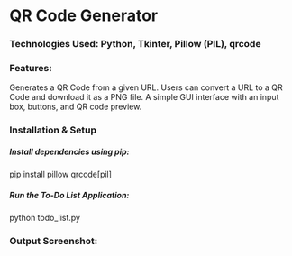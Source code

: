 # QR Code Generator

### Technologies Used: Python, Tkinter, Pillow (PIL), qrcode

###  Features:
Generates a QR Code from a given URL.
Users can convert a URL to a QR Code and download it as a PNG file.
A simple GUI interface with an input box, buttons, and QR code preview.

### Installation & Setup

##### Install dependencies using pip:
pip install pillow qrcode[pil]

##### Run the To-Do List Application:
python todo_list.py

### Output Screenshot:
